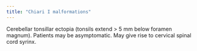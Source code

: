 ```yaml
---
title: "Chiari I malformations"
---
```

Cerebellar tonsillar ectopia (tonsils extend &gt; 5 mm below foramen magnum). Patients may be asymptomatic. May give rise to cervical spinal cord syrinx.

